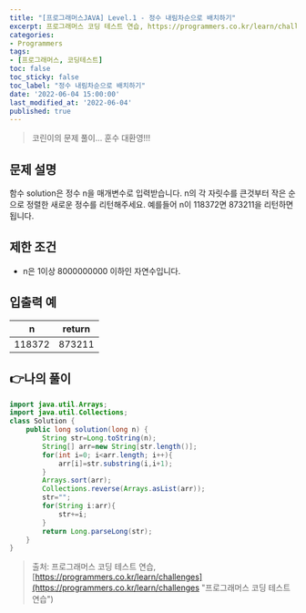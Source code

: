 ```yaml
---
title: "[프로그래머스JAVA] Level.1 - 정수 내림차순으로 배치하기"
excerpt: 프로그래머스 코딩 테스트 연습, https://programmers.co.kr/learn/challenges
categories:
- Programmers
tags:
- [프로그래머스, 코딩테스트]
toc: false
toc_sticky: false
toc_label: "정수 내림차순으로 배치하기"
date: '2022-06-04 15:00:00'
last_modified_at: '2022-06-04'
published: true
---
```

> 코린이의 문제 풀이... 훈수 대환영!!!

## 문제 설명
함수 solution은 정수 n을 매개변수로 입력받습니다. n의 각 자릿수를 큰것부터 작은 순으로 정렬한 새로운 정수를 리턴해주세요. 예를들어 n이 118372면 873211을 리턴하면 됩니다.

## 제한 조건
-	n은 1이상 8000000000 이하인 자연수입니다.

## 입출력 예

|n|return|
|:---:|:---:|
|118372|873211|

## 👉나의 풀이

```java
import java.util.Arrays;
import java.util.Collections;
class Solution {
    public long solution(long n) {
        String str=Long.toString(n);
        String[] arr=new String[str.length()];
        for(int i=0; i<arr.length; i++){
            arr[i]=str.substring(i,i+1);
        }
        Arrays.sort(arr);
        Collections.reverse(Arrays.asList(arr));
        str="";
        for(String i:arr){
            str+=i;
        }
        return Long.parseLong(str);
    }
}
```

> 출처: 프로그래머스 코딩 테스트 연습, [https://programmers.co.kr/learn/challenges](https://programmers.co.kr/learn/challenges "프로그래머스 코딩 테스트 연습")